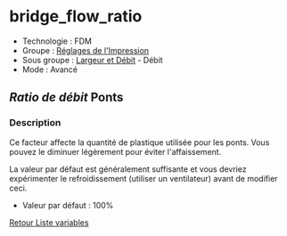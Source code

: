 # bridge_flow_ratio

* Technologie : FDM
* Groupe : [Réglages de l'Impression](../print_settings/print_settings.md)
* Sous groupe : [Largeur et Débit](../print_settings/print_settings.md#largeur-et-débit) - Débit
* Mode : Avancé

## *Ratio de débit* Ponts

### Description

Ce facteur affecte la quantité de plastique utilisée pour les ponts. Vous pouvez le diminuer légèrement pour éviter l'affaissement.

La valeur par défaut est généralement suffisante et vous devriez expérimenter le refroidissement (utiliser un ventilateur) avant de modifier ceci.

* Valeur par défaut : 100%

[Retour Liste variables](variable_list.md)